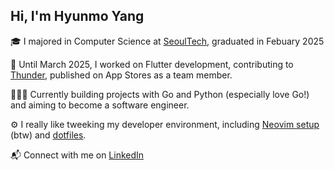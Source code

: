 ## Hi, I'm Hyunmo Yang

🎓 I majored in Computer Science at [SeoulTech](https://en.seoultech.ac.kr/),
graduated in Febuary 2025

📱 Until March 2025, I worked on Flutter development, contributing to
[Thunder](https://apps.apple.com/us/app/thunder-%EC%8D%AC%EB%8D%94-%EB%88%88%EB%B0%94%EB%94%94-%EC%B8%A1%EC%A0%95-%EC%95%B1/id6741709470),
published on App Stores as a team member.

🧑🏻‍💻 Currently building projects with Go and Python (especially love Go!) and
aiming to become a software engineer.

⚙️ I really like tweeking my developer environment, including
[Neovim setup](https://github.com/yanmoyy/nvim-config) (btw) and
[dotfiles](https://github.com/yanmoyy/dotfiles).

📬 Connect with me on [LinkedIn](https://www.linkedin.com/in/yanmoyy/)
